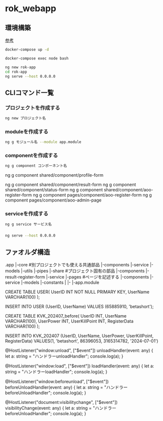 # rok_webapp

## 環境構築

[参考](https://qiita.com/PRONakahira/items/f507d0f912974d1b8c58)

```bash
docker-compose up -d
```

```bash
docker-compose exec node bash
```

```bash
ng new rok-app
cd rok-app
ng serve --host 0.0.0.0
```

## CLIコマンド一覧

### プロジェクトを作成する
```bash
ng new プロジェクト名
```
### moduleを作成する
```bash 
ng g モジュール名 --module app.module
```

### componentを作成する
```bash
ng g component コンポーネント名
```

ng g component shared/component/profile-form

ng g component shared/component/result-form
ng g component shared/component/status-form
ng g component shared/component/aoo-register-form
ng g component pages/component/aoo-register-form
ng g component pages/component/aoo-admin-page
### serviceを作成する
```bash
ng g service サービス名
```

### 
```bash
ng serve --host 0.0.0.0
```
## ファオルダ構造
.app
  |-core #別プロジェクトでも使える共通部品
    |-components
    |-service
    |-models
    |-utils
    |-pipes
  |-share #プロジェクト固有の部品
    |-components
        |-result-register-form
    |-service
  |-pages #ページを記述する
    |-components
    |-service
    |-models
    |-constants
    |
  |-
  |-app.module


CREATE TABLE USER(
  UserID INT NOT NULL PRIMARY KEY,
  UserName VARCHAR(100)
);

INSERT INTO USER (UserID, UserName)
VALUES (65885910, 'betashort');

CREATE TABLE KVK_202407_before(
  UserID INT,
  UserName VARCHAR(100),
  UserPower INT,
  UserKillPoint INT,
  RegisterData VARCHAR(100)
);

INSERT INTO KVK_202407 (UserID, UserName, UserPower, UserKillPoint, RegisterData)
VALUES(1, 'betashort', 86396053, 3165314782, '2024-07-01')


  @HostListener("window:unload", ["$event"])
  unloadHandler(event: any) {
    let a: string = "ハンドラーunloadHandler";
    console.log(a);
  }

  @HostListener("window:load", ["$event"])
  loadHandler(event: any) {
    let a: string = "ハンドラーloadHandler";
    console.log(a);
  }

  @HostListener("window:beforeunload", ["$event"])
  beforeUnloadHandler(event: any) {
    let a: string = "ハンドラーbeforeUnloadHandler";
    console.log(a);
  }

  @HostListener("document:visibilitychange", ["$event"])
  visibilityChange(event: any) {
    let a: string = "ハンドラーbeforeUnloadHandler";
    console.log(a);
  }